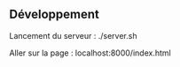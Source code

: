 Développement
-------------

Lancement du serveur :
	./server.sh

Aller sur la page :
	localhost:8000/index.html
